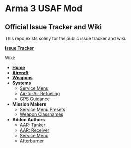 # Arma 3 USAF Mod
## Official Issue Tracker and Wiki

This repo exists solely for the public issue tracker and wiki.

**[Issue Tracker](https://github.com/Fullerpj/United-States-Air-Force-Mod/issues)**

Wiki:
* **[Home](https://github.com/Fullerpj/United-States-Air-Force-Mod/wiki/)**
* **[Aircraft](https://github.com/Fullerpj/United-States-Air-Force-Mod/wiki/Aircraft)**
* **[Weapons](https://github.com/Fullerpj/United-States-Air-Force-Mod/wiki/Weapons)**
* **Systems**
  * [Service Menu](https://github.com/Fullerpj/United-States-Air-Force-Mod/wiki/Service-Menu)
  * [Air-to-Air Refueling](https://github.com/Fullerpj/United-States-Air-Force-Mod/wiki/Air-to-Air-Refueling)
  * [GPS Guidance](https://github.com/Fullerpj/United-States-Air-Force-Mod/wiki/GPS-Guidance)
* **Mission Makers**
  * [Service Menu Presets](https://github.com/Fullerpj/United-States-Air-Force-Mod/wiki/Service-Menu-Difficulty-Presets)
  * [Weapon Classnames](https://github.com/Fullerpj/United-States-Air-Force-Mod/wiki/Weapon-Classnames)
* **Addon Authors**
  * [AAR: Tanker](https://github.com/Fullerpj/United-States-Air-Force-Mod/wiki/aar-tanker-setup)
  * [AAR: Receiver](https://github.com/Fullerpj/United-States-Air-Force-Mod/wiki/aar-receiver-setup)
  * [Service Menu](https://github.com/Fullerpj/United-States-Air-Force-Mod/wiki/Addon-Service-Menu-Setup)
  * [Afterburner](https://github.com/Fullerpj/United-States-Air-Force-Mod/wiki/Addon-Afterburner-Setup)
